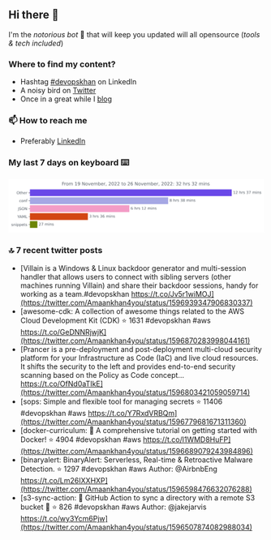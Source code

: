 <!--- [![Hits](https://hits.seeyoufarm.com/api/count/incr/badge.svg?url=https%3A%2F%2Fgithub.com%2Fakhan4u%2Fhit-counter&count_bg=%2379C83D&title_bg=%23555555&icon=&icon_color=%23E7E7E7&title=visits&edge_flat=false)](https://hits.seeyoufarm.com) --->

## Hi there 👋

I'm the _notorious bot_ 🤣 that will keep you updated will all opensource (_tools & tech included_) 

### Where to find my content?

* Hashtag [#devopskhan](https://www.linkedin.com/feed/hashtag/devopskhan) on LinkedIn
* A noisy bird on [Twitter](https://twitter.com/Amaankhan4you)
* Once in a great while I [blog](https://linuxparrot.com) 


### 📫 **How to reach me**

* Preferably [LinkedIn](https://www.linkedin.com/in/amaan-khan-linux-ninja)

### My last 7 days on keyboard ⌨️

<img src="https://github.com/akhan4u/akhan4u/blob/main/images/stat.svg" alt="Amaan's Wakatime Activity!"/>

### 🔝 7 recent twitter posts
<!-- DEVDOJO:START -->
- [Villain is a Windows &amp; Linux backdoor generator and multi-session handler that allows users to connect with sibling servers &lpar;other machines running Villain&rpar; and share their backdoor sessions, handy for working as a team.#devopskhan https://t.co/Jv5r1wiMOJ](https://twitter.com/Amaankhan4you/status/1596939347906830337)
- [awesome-cdk: A collection of awesome things related to the AWS Cloud Development Kit &lpar;CDK&rpar;
⭐️ 1631
#devopskhan #aws
https://t.co/GeDNNRjwjK](https://twitter.com/Amaankhan4you/status/1596870283998044161)
- [Prancer is a pre-deployment and post-deployment multi-cloud security platform for your Infrastructure as Code &lpar;IaC&rpar; and live cloud resources. It shifts the security to the left and provides end-to-end security scanning based on the Policy as Code concept… https://t.co/OfNd0aTIkE](https://twitter.com/Amaankhan4you/status/1596803421059059714)
- [sops: Simple and flexible tool for managing secrets
⭐️ 11406
#devopskhan #aws
https://t.co/Y7RxdVRBQm](https://twitter.com/Amaankhan4you/status/1596779681671311360)
- [docker-curriculum: :dolphin: A comprehensive tutorial on getting started with Docker!
⭐️ 4904
#devopskhan #aws
https://t.co/l1WMD8HuFP](https://twitter.com/Amaankhan4you/status/1596689079243984896)
- [binaryalert: BinaryAlert: Serverless, Real-time &amp; Retroactive Malware Detection.
⭐️ 1297
#devopskhan #aws
Author: @AirbnbEng
https://t.co/Lm26IXXHXP](https://twitter.com/Amaankhan4you/status/1596598476632076288)
- [s3-sync-action: 🔄 GitHub Action to sync a directory with a remote S3 bucket 🧺
⭐️ 826
#devopskhan #aws
Author: @jakejarvis
https://t.co/wy3Ycm6Pjw](https://twitter.com/Amaankhan4you/status/1596507874082988034)
<!-- DEVDOJO:END -->

<!-- ![Amaan's GitHub stats](https://github-readme-stats.vercel.app/api?username=akhan4u&count_private=true&show_icons=true&hide=contribs) -->
